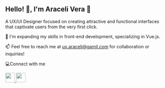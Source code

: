 ## Hello! 👋, I'm Araceli Vera 🌸
A UX/UI Designer focused on creating attractive and functional interfaces that captivate users from the very first click.

🌱 I'm expanding my skills in front-end development, specializing in Vue.js.

📫 Feel free to reach me at ux.araceli@gamil.com for collaboration or inquiries!


💻Connect with me

<a href="https://www.linkedin.com/in/aracelivg/">
    <img src="https://i.pinimg.com/564x/0c/54/79/0c5479e1eeca3d119c2f9bbb90ce80a6.jpg" width="30" />
</a>

<a href="https://www.linkedin.com/in/aracelivg/">
    <img src="https://play-lh.googleusercontent.com/bvaTHCfTJohpSWFgjXouNkNsVFnC5ssfdaurQzCvPnzBtflEwOEi5vq2vopY4Miv4lI=w170" width="30" />
</a>

